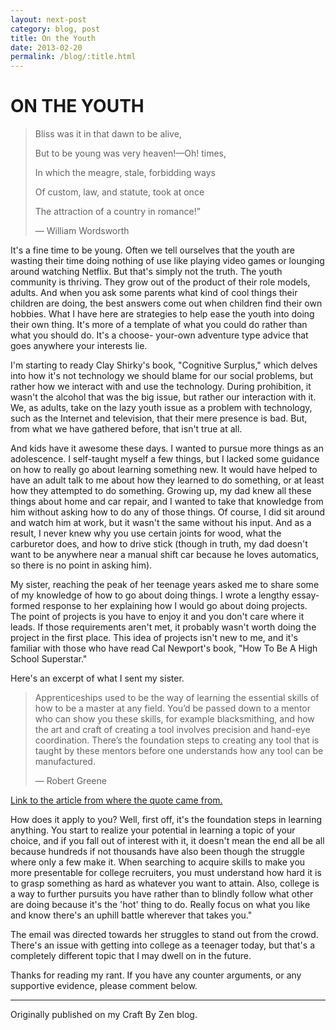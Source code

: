 ```yaml
---
layout: next-post
category: blog, post
title: On the Youth
date: 2013-02-20
permalink: /blog/:title.html
---
```


# ON THE YOUTH

> Bliss was it in that dawn to be alive,
>
> But to be young was very heaven!—Oh! times,
>
> In which the meagre, stale, forbidding ways
>
> Of custom, law, and statute, took at once
>
> The attraction of a country in romance!”
>
> — William Wordsworth

It's a fine time to be young. Often we tell ourselves that the youth are wasting
their time doing nothing of use like playing video games or lounging around
watching Netflix. But that's simply not the truth. The youth community is
thriving. They grow out of the product of their role models, adults. And when
you ask some parents what kind of cool things their children are doing, the best
answers come out when children find their own hobbies. What I have here are
strategies to help ease the youth into doing their own thing. It's more of a
template of what you could do rather than what you should do. It's a choose-
your-own adventure type advice that goes anywhere your interests lie.

I'm starting to ready Clay Shirky's book, "Cognitive Surplus," which delves into
how it's not technology we should blame for our social problems, but rather how
we interact with and use the technology. During prohibition, it wasn't the
alcohol that was the big issue, but rather our interaction with it. We, as
adults, take on the lazy youth issue as a problem with technology, such as the
Internet and television, that their mere presence is bad.  But, from what we
have gathered before, that isn't true at all.

And kids have it awesome these days. I wanted to pursue more things as an
adolescence. I self-taught myself a few things, but I lacked some guidance on
how to really go about learning something new. It would have helped to have an
adult talk to me about how they learned to do something, or at least how they
attempted to do something. Growing up, my dad knew all these things about home
and car repair, and I wanted to take that knowledge from him without asking how
to do any of those things. Of course, I did sit around and watch him at work,
but it wasn't the same without his input.  And as a result, I never knew why you
 use certain joints for wood, what the carburetor does, and how to drive stick
(though in truth, my dad doesn't want to be anywhere near a manual shift car
because he loves automatics, so there is no point in asking him).

My sister, reaching the peak of her teenage years asked me to share some of my
knowledge of how to go about doing things. I wrote a lengthy essay-formed
response to her explaining how I would go about doing projects. The point of
projects is you have to enjoy it and you don't care where it leads.  If those
requirements aren't met, it probably wasn't worth doing the project in the first
place. This idea of projects isn't new to me, and it's familiar with those who
have read Cal Newport's book, "How To Be A High School Superstar."

Here's an excerpt of what I sent my sister.  

> Apprenticeships used to be the way of learning the essential skills of how to
> be a master at any field. You’d be passed down to a mentor who can show you
> these skills, for example blacksmithing, and how the art and craft of creating
> a tool involves precision and hand-eye coordination. There’s the foundation
> steps to creating any tool that is taught by these mentors before one
> understands how any tool can be manufactured.
>
> — Robert Greene

[Link to the article from where the quote came from.](http://fourhourworkweek.com/2012/11/12/the-magic-of-apprenticeship-a-how-to-guide/)

How does it apply to you? Well, first off, it's the foundation steps in learning
anything. You start to realize your potential in learning a topic of your
choice, and if you fall out of interest with it, it doesn't mean the end all be
all because hundreds if not thousands have also been though the struggle where
only a few make it. When searching to acquire skills to make you more
presentable for college recruiters, you must understand how hard it is to grasp
something as hard as whatever you want to attain. Also, college is a way to
further pursuits you have rather than to blindly follow what other are doing
because it's the 'hot' thing to do. Really focus on what you like and know
there's an uphill battle wherever that takes you."

The email was directed towards her struggles to stand out from the crowd.
There's an issue with getting into college as a teenager today, but that's a
completely different topic that I may dwell on in the future.

Thanks for reading my rant. If you have any counter arguments, or any supportive
evidence, please comment below.

---

Originally published on my Craft By Zen blog.
